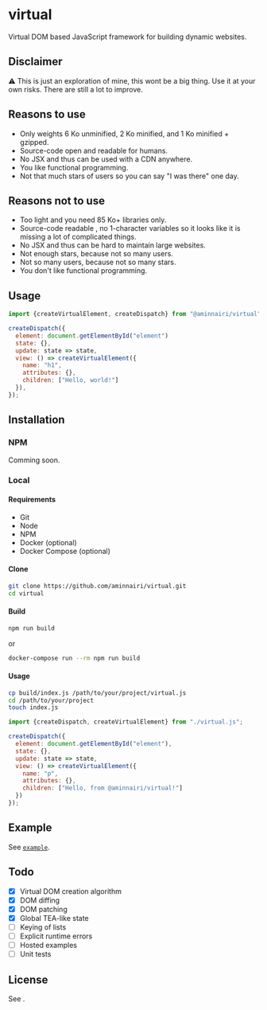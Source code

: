 # virtual

Virtual DOM based JavaScript framework for building dynamic websites.

## Disclaimer

:warning: This is just an exploration of mine, this wont be a big thing. Use it at your own risks. There are still a lot to improve.

## Reasons to use

- Only weights 6 Ko unminified, 2 Ko minified, and 1 Ko minified + gzipped.
- Source-code open and readable for humans.
- No JSX and thus can be used with a CDN anywhere.
- You like functional programming.
- Not that much stars of users so you can say "I was there" one day.

## Reasons not to use

- Too light and you need 85 Ko+ libraries only.
- Source-code readable , no 1-character variables so it looks like it is missing a lot of complicated things.
- No JSX and thus can be hard to maintain large websites.
- Not enough stars, because not so many users.
- Not so many users, because not so many stars.
- You don't like functional programming.

## Usage

```javascript
import {createVirtualElement, createDispatch} from "@aminnairi/virtual";

createDispatch({
  element: document.getElementById("element")
  state: {},
  update: state => state,
  view: () => createVirtualElement({
    name: "h1",
    attributes: {},
    children: ["Hello, world!"]
  }),
});
```

## Installation

### NPM

Comming soon.

### Local

#### Requirements

- Git
- Node
- NPM
- Docker (optional)
- Docker Compose (optional)

#### Clone

```bash
git clone https://github.com/aminnairi/virtual.git
cd virtual
```

#### Build

```bash
npm run build
```

or

```bash
docker-compose run --rm npm run build
```

#### Usage

```bash
cp build/index.js /path/to/your/project/virtual.js
cd /path/to/your/project
touch index.js
```

```javascript
import {createDispatch, createVirtualElement} from "./virtual.js";

createDispatch({
  element: document.getElementById("element"),
  state: {},
  update: state => state,
  view: () => createVirtualElement({
    name: "p",
    attributes: {},
    children: ["Hello, from @aminnairi/virtual!"]
  })
});
```

## Example

See [`example`](./example).

## Todo

- [X] Virtual DOM creation algorithm
- [X] DOM diffing
- [X] DOM patching
- [X] Global TEA-like state
- [ ] Keying of lists
- [ ] Explicit runtime errors
- [ ] Hosted examples
- [ ] Unit tests

## License

See [](./LICENSE).
